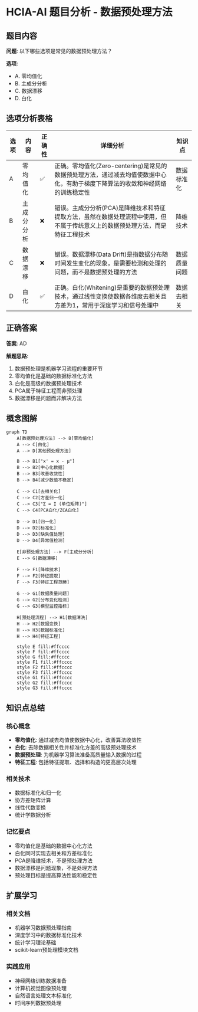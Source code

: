 # HCIA-AI 题目分析 - 数据预处理方法

## 题目内容

**问题**: 以下哪些选项是常见的数据预处理方法？

**选项**:
- A. 零均值化
- B. 主成分分析
- C. 数据漂移
- D. 白化

## 选项分析表格

| 选项 | 内容 | 正确性 | 详细分析 | 知识点 |
|------|------|--------|----------|--------|
| A | 零均值化 | ✅ | 正确。零均值化(Zero-centering)是常见的数据预处理方法，通过减去均值使数据中心化，有助于梯度下降算法的收敛和神经网络的训练稳定性 | 数据标准化 |
| B | 主成分分析 | ❌ | 错误。主成分分析(PCA)是降维技术和特征提取方法，虽然在数据处理流程中使用，但不属于传统意义上的数据预处理方法，而是特征工程技术 | 降维技术 |
| C | 数据漂移 | ❌ | 错误。数据漂移(Data Drift)是指数据分布随时间发生变化的现象，是需要检测和处理的问题，而不是数据预处理的方法 | 数据质量问题 |
| D | 白化 | ✅ | 正确。白化(Whitening)是重要的数据预处理技术，通过线性变换使数据各维度去相关且方差为1，常用于深度学习和信号处理中 | 数据去相关 |

## 正确答案
**答案**: AD

**解题思路**: 
1. 数据预处理是机器学习流程的重要环节
2. 零均值化是基础的数据标准化方法
3. 白化是高级的数据预处理技术
4. PCA属于特征工程而非预处理
5. 数据漂移是问题而非解决方法

## 概念图解

```mermaid
graph TD
    A[数据预处理方法] --> B[零均值化]
    A --> C[白化]
    A --> D[其他预处理方法]
    
    B --> B1["x' = x - μ"]
    B --> B2[中心化数据]
    B --> B3[改善收敛性]
    B --> B4[减少数值不稳定]
    
    C --> C1[去相关化]
    C --> C2[方差归一化]
    C --> C3["Σ = I (单位矩阵)"]
    C --> C4[PCA白化/ZCA白化]
    
    D --> D1[归一化]
    D --> D2[标准化]
    D --> D3[缺失值处理]
    D --> D4[异常值检测]
    
    E[非预处理方法] --> F[主成分分析]
    E --> G[数据漂移]
    
    F --> F1[降维技术]
    F --> F2[特征提取]
    F --> F3[特征工程范畴]
    
    G --> G1[数据质量问题]
    G --> G2[分布变化检测]
    G --> G3[模型监控指标]
    
    H[预处理流程] --> H1[数据清洗]
    H --> H2[数据变换]
    H --> H3[数据标准化]
    H --> H4[特征工程]
    
    style E fill:#ffcccc
    style F fill:#ffcccc
    style G fill:#ffcccc
    style F1 fill:#ffcccc
    style F2 fill:#ffcccc
    style F3 fill:#ffcccc
    style G1 fill:#ffcccc
    style G2 fill:#ffcccc
    style G3 fill:#ffcccc
```

## 知识点总结

### 核心概念
- **零均值化**: 通过减去均值使数据中心化，改善算法收敛性
- **白化**: 去除数据相关性并标准化方差的高级预处理技术
- **数据预处理**: 为机器学习算法准备高质量输入数据的过程
- **特征工程**: 包括特征提取、选择和构造的更高层次处理

### 相关技术
- 数据标准化和归一化
- 协方差矩阵计算
- 线性代数变换
- 统计学数据分析

### 记忆要点
- 零均值化是基础的数据中心化方法
- 白化同时实现去相关和方差标准化
- PCA是降维技术，不是预处理方法
- 数据漂移是问题现象，不是处理方法
- 预处理目标是提高算法性能和稳定性

## 扩展学习

### 相关文档
- 机器学习数据预处理指南
- 深度学习中的数据标准化技术
- 统计学习理论基础
- scikit-learn预处理模块文档

### 实践应用
- 神经网络训练数据准备
- 计算机视觉图像预处理
- 自然语言处理文本标准化
- 时间序列数据预处理